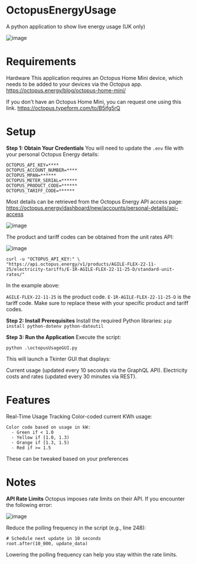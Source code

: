 # OctopusEnergyUsage
A python application to show live energy usage (UK only)

![image](https://github.com/user-attachments/assets/31839a6c-28fa-48a9-a633-e8ba9eccc96e)

# Requirements
Hardware
This application requires an Octopus Home Mini device, which needs to be added to your devices via the Octopus app.
https://octopus.energy/blog/octopus-home-mini/

If you don't have an Octopus Home Mini, you can request one using this link.
https://octopus.typeform.com/to/B5ifg5rQ

# Setup

**Step 1: Obtain Your Credentials**
You will need to update the `.env` file with your personal Octopus Energy details:

```
OCTOPUS_API_KEY=****
OCTOPUS_ACCOUNT_NUMBER=****
OCTOPUS_MPAN=******
OCTOPUS_METER_SERIAL=******
OCTOPUS_PRODUCT_CODE=******
OCTOPUS_TARIFF_CODE=******
```


Most details can be retrieved from the Octopus Energy API access page: https://octopus.energy/dashboard/new/accounts/personal-details/api-access

![image](https://github.com/user-attachments/assets/6fe2eb10-cc9e-4512-a321-bf05523c539d)

The product and tariff codes can be obtained from the unit rates API:

![image](https://github.com/user-attachments/assets/4ce50eea-ba3e-4a6c-b56f-4b067bfa0f5b)

 ```
curl -u "OCTOPUS_API_KEY:" \
"https://api.octopus.energy/v1/products/AGILE-FLEX-22-11-25/electricity-tariffs/E-1R-AGILE-FLEX-22-11-25-D/standard-unit-rates/"

```
In the example above:

`AGILE-FLEX-22-11-25` is the product code.
`E-1R-AGILE-FLEX-22-11-25-D` is the tariff code.
Make sure to replace these with your specific product and tariff codes.

**Step 2: Install Prerequisites**
Install the required Python libraries:
`pip install python-dotenv python-dateutil`


**Step 3: Run the Application**
Execute the script:

`python .\octopusUsageGUI.py`


This will launch a Tkinter GUI that displays:

Current usage (updated every 10 seconds via the GraphQL API).
Electricity costs and rates (updated every 30 minutes via REST).

# Features
Real-Time Usage Tracking
Color-coded current KWh usage:

    Color code based on usage in kW:
      - Green if < 1.0
      - Yellow if [1.0, 1.3)
      - Orange if [1.3, 1.5)
      - Red if >= 1.5

These can be tweaked based on your preferences

# Notes
**API Rate Limits**
Octopus imposes rate limits on their API. If you encounter the following error:

![image](https://github.com/user-attachments/assets/f95b0aae-a2c4-4544-95d8-d4d20d2621c1)

Reduce the polling frequency in the script (e.g., line 248):

```
# Schedule next update in 10 seconds
root.after(10_000, update_data)
```

Lowering the polling frequency can help you stay within the rate limits.
